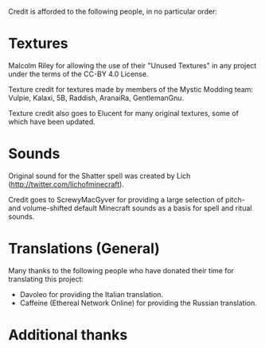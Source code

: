 Credit is afforded to the following people, in no particular order:

# Textures

Malcolm Riley for allowing the use of their "Unused Textures" in any project under the terms of the CC-BY 4.0 License. 

Texture credit for textures made by members of the Mystic Modding team: Vulpie, Kalaxi, 5B, Raddish, AranaiRa, GentlemanGnu.

Texture credit also goes to Elucent for many original textures, some of which have been updated.

# Sounds

Original sound for the Shatter spell was created by Lich (http://twitter.com/lichofminecraft).

Credit goes to ScrewyMacGyver for providing a large selection of pitch- and volume-shifted default Minecraft sounds as a basis for spell and ritual sounds. 

# Translations (General)

Many thanks to the following people who have donated their time for translating this project:

- Davoleo for providing the Italian translation. 
- Caffeine (Ethereal Network Online) for providing the Russian translation.

# Additional thanks


